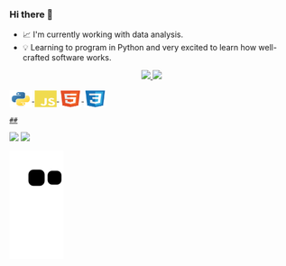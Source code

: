 ### Hi there 👋

- 📈 I'm currently working with data analysis.
- 💡 Learning to program in Python and very excited to learn how well-crafted software works. 

<div align="center">
  <a href="https://github.com/yasmimsantos">
  <img height="180em" src="https://github-readme-stats.vercel.app/api?username=yasmimsantos&show_icons=true&theme=dracula&include_all_commits=true&count_private=true"/>
  <img height="180em" src="https://github-readme-stats.vercel.app/api/top-langs/?username=yasmimsantos&layout=compact&langs_count=7&theme=dracula"/>
</div>
  
 <div style="display: inline_block"><br>
    <img align="center" alt="Rafa-Python" height="30" width="40" src="https://raw.githubusercontent.com/devicons/devicon/master/icons/python/python-original.svg">
    <img align="center" alt="Rafa-Js" height="30" width="40" src="https://raw.githubusercontent.com/devicons/devicon/master/icons/javascript/javascript-plain.svg">
    <img align="center" alt="Rafa-HTML" height="30" width="40" src="https://raw.githubusercontent.com/devicons/devicon/master/icons/html5/html5-original.svg">
    <img align="center" alt="Rafa-CSS" height="30" width="40" src="https://raw.githubusercontent.com/devicons/devicon/master/icons/css3/css3-original.svg">              
  
  </div>
  
    ##
 
  <div>
     <a href = "mailto:yasmimsendensantos@gmail.com"><img src="https://img.shields.io/badge/-Gmail-%23333?style=for-the-badge&logo=gmail&logoColor=white" target="_blank"></a>
     <a href="https://www.linkedin.com/in/yasmim-senden-dos-santos-20540817a/" target="_blank"><img src="https://img.shields.io/badge/-LinkedIn-%230077B5?style=for-the-badge&logo=linkedin&logoColor=white" target="_blank"></a> 
  
  ![Snake animation](https://github.com/yasmimsantos/yasmimsantos/blob/output/github-contribution-grid-snake.svg)
  </div>
